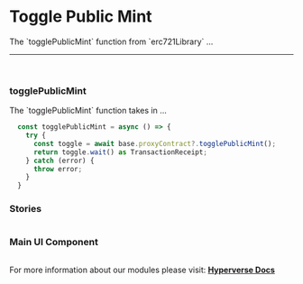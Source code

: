 # Toggle Public Mint
<p> The `togglePublicMint` function from `erc721Library` ... </p>

---

<br>

### togglePublicMint

<p> The `togglePublicMint` function takes in ... </p>

```jsx
  const togglePublicMint = async () => {
    try {
      const toggle = await base.proxyContract?.togglePublicMint();
      return toggle.wait() as TransactionReceipt;
    } catch (error) {
      throw error;
    }
  }
```

### Stories

```jsx

```

### Main UI Component

```jsx

```

For more information about our modules please visit: [**Hyperverse Docs**](docs.hyperverse.dev)

